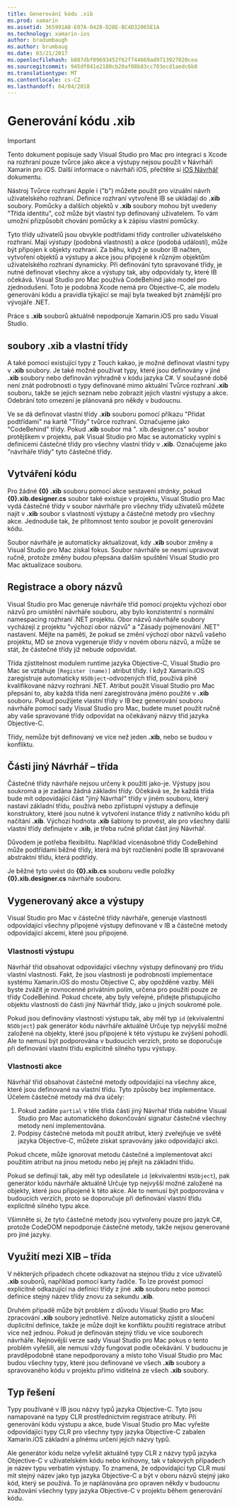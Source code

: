 ```yaml
---
title: Generování kódu .xib
ms.prod: xamarin
ms.assetid: 365991A8-E07A-0420-D28E-BC4D32065E1A
ms.technology: xamarin-ios
author: bradumbaugh
ms.author: brumbaug
ms.date: 03/21/2017
ms.openlocfilehash: b887dbf09693452f62f744669ad9713927020cea
ms.sourcegitcommit: 945df041e2180cb20af08b83cc703ecd1aedc6b0
ms.translationtype: MT
ms.contentlocale: cs-CZ
ms.lasthandoff: 04/04/2018
---
```

# <a name="xib-code-generation"></a>Generování kódu .xib

> [!IMPORTANT]
>  Tento dokument popisuje sady Visual Studio pro Mac pro integraci s Xcode na rozhraní pouze tvůrce jako akce a výstupy nejsou použít v Návrháři Xamarin pro iOS. Další informace o návrháři iOS, přečtěte si [iOS Návrhář](~/ios/user-interface/designer/index.md) dokumentu.

Nástroj Tvůrce rozhraní Apple i ("b") můžete použít pro vizuální návrh uživatelského rozhraní. Definice rozhraní vytvořené IB se ukládají do **.xib** soubory. Pomůcky a dalších objektů v **.xib** soubory mohou být uvedeny "Třída identitu", což může být vlastní typ definovaný uživatelem. To vám umožní přizpůsobit chování pomůcky a k zápisu vlastní pomůcky.

Tyto třídy uživatelů jsou obvykle podtřídami třídy controller uživatelského rozhraní. Mají *výstupy* (podobná vlastnosti) a *akce* (podobá událostí), může být připojen k objekty rozhraní. Za běhu, když je soubor IB načten, vytvoření objektů a výstupy a akce jsou připojené k různým objektům uživatelského rozhraní dynamicky. Při definování tyto spravované třídy, je nutné definovat všechny akce a výstupy tak, aby odpovídaly ty, které IB očekává. Visual Studio pro Mac používá CodeBehind jako model pro zjednodušení. Toto je podobná Xcode nemá pro Objective-C, ale modelu generování kódu a pravidla týkající se mají byla tweaked být známější pro vývojáře .NET.

Práce s **.xib** souborů aktuálně nepodporuje Xamarin.iOS pro sadu Visual Studio.

## <a name="xib-files-and-custom-classes"></a>soubory .xib a vlastní třídy

A také pomocí existující typy z Touch kakao, je možné definovat vlastní typy v **.xib** soubory. Je také možné používat typy, které jsou definovány v jiné **.xib** soubory nebo definován výhradně v kódu jazyka C#. V současné době není znát podrobnosti o typy definované mimo aktuální Tvůrce rozhraní **.xib** souboru, takže se jejich seznam nebo zobrazit jejich vlastní výstupy a akce. Odebrání toto omezení je plánovaná pro někdy v budoucnu.

Ve se dá definovat vlastní třídy **.xib** souboru pomocí příkazu "Přidat podtřídami" na kartě "Třídy" tvůrce rozhraní. Označujeme jako "CodeBehind" třídy. Pokud **.xib** soubor má ". xib.designer.cs" soubor protějškem v projektu, pak Visual Studio pro Mac se automaticky vyplní s definicemi částečné třídy pro všechny vlastní třídy v **.xib**. Označujeme jako "návrháře třídy" tyto částečné třídy.

## <a name="generating-code"></a>Vytváření kódu

Pro žádné **{0} .xib** souboru pomocí akce sestavení *stránky*, pokud **{0}.xib.designer.cs** soubor také existuje v projektu, Visual Studio pro Mac vydá částečné třídy v soubor návrháře pro všechny třídy uživatelů můžete najít v **.xib** soubor s vlastností výstupy a částečné metody pro všechny akce. Jednoduše tak, že přítomnost tento soubor je povolit generování kódu.

Soubor návrháře je automaticky aktualizovat, kdy **.xib** soubor změny a Visual Studio pro Mac získal fokus. Soubor návrháře se nesmí upravovat ručně, protože změny budou přepsána dalším spuštění Visual Studio pro Mac aktualizace souboru.

## <a name="registration-and-namespaces"></a>Registrace a obory názvů

Visual Studio pro Mac generuje návrháře tříd pomocí projektu výchozí obor názvů pro umístění návrháře souboru, aby bylo konzistentní s normální namespacing rozhraní .NET projektu. Obor názvů návrháře soubory vycházejí z projektu "výchozí obor názvů" a "Zásady pojmenování .NET" nastavení. Mějte na paměti, že pokud se změní výchozí obor názvů vašeho projektu, MD se znova vygeneruje třídy v novém oboru názvů, a může se stát, že částečné třídy již nebude odpovídat.

Třída zjistitelnost modulem runtime jazyka Objective-C, Visual Studio pro Mac se vztahuje `[Register (name)]` atribut třídy. I když Xamarin.iOS zaregistruje automaticky `NSObject`-odvozených tříd, používá plně kvalifikované názvy rozhraní .NET. Atribut použít Visual Studio pro Mac přepsání to, aby každá třída není zaregistrována jméno použité v **.xib** souboru. Pokud použijete vlastní třídy v IB bez generování souboru návrháře pomocí sady Visual Studio pro Mac, budete muset použít ručně aby vaše spravované třídy odpovídat na očekávaný názvy tříd jazyka Objective-C.

Třídy, nemůže být definovaný ve více než jeden **.xib**, nebo se budou v konfliktu.

## <a name="non-designer-class-parts"></a>Části jiný Návrhář – třída

Částečné třídy návrháře nejsou určeny k použití jako-je. Výstupy jsou soukromá a je zadána žádná základní třídy. Očekává se, že každá třída bude mít odpovídající část "jiný Návrhář" třídy v jiném souboru, který nastaví základní třídu, používá nebo zpřístupní výstupy a definuje konstruktory, které jsou nutné k vytvoření instance třídy z nativního kódu při načítání **.xib**. Výchozí hodnota **.xib** šablony to provést, ale pro všechny další vlastní třídy definujete v **.xib**, je třeba ručně přidat část jiný Návrhář.

Důvodem je potřeba flexibilitu. Například vícenásobné třídy CodeBehind může podtřídami běžné třídy, která má být rozčlenění podle IB spravované abstraktní třídu, která podtřídy.

Je běžné tyto uvést do **{0}.xib.cs** souboru vedle položky **{0}.xib.designer.cs** návrháře souboru.

<a name="generated" />

## <a name="generated-actions-and-outlets"></a>Vygenerovaný akce a výstupy

Visual Studio pro Mac v částečné třídy návrháře, generuje vlastnosti odpovídající všechny připojené výstupy definované v IB a částečné metody odpovídající akcemi, které jsou připojené.

### <a name="outlet-properties"></a>Vlastnosti výstupu

Návrhář tříd obsahovat odpovídající všechny výstupy definovaný pro třídu vlastní vlastnosti. Fakt, že jsou vlastnosti je podrobností implementace systému Xamarin.iOS do mostu Objective C, aby opožděné vazby. Měli byste zvážit je rovnocenné privátním polím, určena pro použití pouze ze třídy CodeBehind. Pokud chcete, aby byly veřejné, přidejte přistupujícího objektu vlastnosti do části jiný Návrhář třídy, jako u jiných soukromé pole.

Pokud jsou definovány vlastnosti výstupu tak, aby měl typ `id` (ekvivalentní `NSObject`) pak generátor kódu návrháře aktuálně Určuje typ nejvyšší možné založené na objekty, které jsou připojené k této výstupu ke zvýšení pohodlí.
Ale to nemusí být podporována v budoucích verzích, proto se doporučuje při definování vlastní třídu explicitně silného typu výstupy.

### <a name="action-properties"></a>Vlastnosti akce

Návrhář tříd obsahovat částečné metody odpovídající na všechny akce, které jsou definované na vlastní třídu. Tyto způsoby bez implementace. Účelem částečné metody má dva účely:

1.  Pokud zadáte `partial` v těle třída části jiný Návrhář třída nabídne Visual Studio pro Mac automatického dokončování signatur částečné všechny metody není implementována.
2.  Podpisy částečné metoda mít použít atribut, který zveřejňuje ve světě jazyka Objective-C, můžete získat spravovány jako odpovídající akci.


Pokud chcete, může ignorovat metodu částečné a implementovat akci použitím atribut na jinou metodu nebo jej přejít na základní třídu.

Pokud se definují tak, aby měl typ odesílatele `id` (ekvivalentní `NSObject`), pak generátor kódu návrháře aktuálně Určuje typ nejvyšší možné založené na objekty, které jsou připojené k této akce. Ale to nemusí být podporována v budoucích verzích, proto se doporučuje při definování vlastní třídu explicitně silného typu akce.

Všimněte si, že tyto částečné metody jsou vytvořeny pouze pro jazyk C#, protože CodeDOM nepodporuje částečné metody, takže nejsou generované pro jiné jazyky.

## <a name="cross-xib-class-usage"></a>Využití mezi XIB – třída

V některých případech chcete odkazovat na stejnou třídu z více uživatelů **.xib** souborů, například pomocí karty řadiče. To lze provést pomocí explicitně odkazující na definici třídy z jiné **.xib** souboru nebo pomocí definice stejný název třídy znovu za sekundu **.xib**.

Druhém případě může být problém z důvodu Visual Studio pro Mac zpracování **.xib** soubory jednotlivě. Nelze automaticky zjistit a sloučení duplicitní definice, takže je může dojít ke konfliktu použití registrace atribut více než jednou. Pokud je definován stejný třídu ve více souborech návrháře. Nejnovější verze sady Visual Studio pro Mac pokus o tento problém vyřešili, ale nemusí vždy fungovat podle očekávání. V budoucnu je pravděpodobně stane nepodporovaný a místo toho Visual Studio pro Mac budou všechny typy, které jsou definované ve všech **.xib** soubory a spravovaného kódu v projektu přímo viditelná ze všech **.xib** soubory.

## <a name="type-resolution"></a>Typ řešení

Typy používané v IB jsou názvy typů jazyka Objective-C. Tyto jsou namapované na typy CLR prostřednictvím registrace atributy. Při generování kódu výstupu a akce, bude Visual Studio pro Mac vyřešte odpovídající typy CLR pro všechny typy jazyka Objective-C zabalen Xamarin.iOS základní a plnému určení jejich názvy typů.

Ale generátor kódu nelze vyřešit aktuálně typy CLR z názvy typů jazyka Objective-C v uživatelském kódu nebo knihovny, tak v takových případech je název typu verbatim výstupy. To znamená, že odpovídající typ CLR musí mít stejný název jako typ jazyka Objective-C a být v oboru názvů stejný jako kód, který se používá. To je naplánována pro opraven někdy v budoucnu zvažování všechny typy jazyka Objective-C v projektu během generování kódu.
